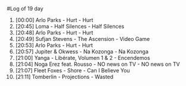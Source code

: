 #Log of 19 day

1. [00:00] Arlo Parks - Hurt - Hurt
1. [20:45] Loma - Half Silences - Half Silences
1. [20:48] Arlo Parks - Hurt - Hurt
1. [20:49] Sufjan Stevens - The Ascension - Video Game
1. [20:53] Arlo Parks - Hurt - Hurt
1. [20:57] Jupiter & Okwess - Na Kozonga - Na Kozonga
1. [21:00] Yanga - Libérate, Volumen 1 & 2 - Encendemos
1. [21:04] Noga Erez feat. Rousso - NO news on TV - NO news on TV
1. [21:07] Fleet Foxes - Shore - Can I Believe You
1. [21:11] Tomberlin - Projections - Wasted
